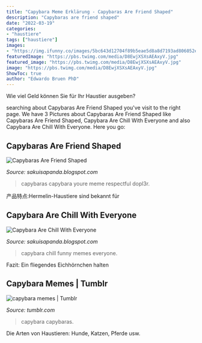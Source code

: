 ```yaml
---
title: "Capybara Meme Erklärung - Capybaras Are Friend Shaped"
description: "Capybaras are friend shaped"
date: "2022-03-19"
categories:
- "haustiere"
tags: ["haustiere"]
images:
- "https://img.ifunny.co/images/5bc643d12704f89b5eae5d8a8d7193ad806052e53932a9f934327fbbdf86fac0_3.jpg"
featuredImage: "https://pbs.twimg.com/media/D8EwjXSXsAEAxyV.jpg"
featured_image: "https://pbs.twimg.com/media/D8EwjXSXsAEAxyV.jpg"
image: "https://pbs.twimg.com/media/D8EwjXSXsAEAxyV.jpg"
ShowToc: true
author: "Edwardo Bruen PhD"
---
```



Wie viel Geld können Sie für Ihr Haustier ausgeben?

	

		
searching about Capybaras Are Friend Shaped you've visit to the right page. We have 3 Pictures about Capybaras Are Friend Shaped like Capybaras Are Friend Shaped, Capybara Are Chill With Everyone and also Capybara Are Chill With Everyone. Here you go:
		
    
## Capybaras Are Friend Shaped

<img loading=lazy src="https://pbs.twimg.com/media/D8EwjXSXsAEAxyV.jpg" onerror="this.onerror=null;this.src='https://tse2.mm.bing.net/th?id=OIP.YeUiwAqESqmJArHxaYahxwHaHR&amp;pid=15.1';" alt="Capybaras Are Friend Shaped">

_Source: sakuisapanda.blogspot.com_

>capybaras capybara youre meme respectful dopl3r. 

	

产品特点:Hermelin-Haustiere sind bekannt für

    
## Capybara Are Chill With Everyone

<img loading=lazy src="https://img.ifunny.co/images/5bc643d12704f89b5eae5d8a8d7193ad806052e53932a9f934327fbbdf86fac0_3.jpg" onerror="this.onerror=null;this.src='https://tse4.mm.bing.net/th?id=OIP.cvw4zXyIizpxqvd03g1xrwHaHa&amp;pid=15.1';" alt="Capybara Are Chill With Everyone">

_Source: sakuisapanda.blogspot.com_

>capybara chill funny memes everyone. 

	

Fazit: Ein fliegendes Eichhörnchen halten

    
## Capybara Memes | Tumblr

<img loading=lazy src="https://66.media.tumblr.com/cec0ca8de38002e108f95efc56441645/fb887e74c3a6fd24-7a/s640x960/e98ba26d7ae9931bc0705f8b12ec5474c994aeab.png" onerror="this.onerror=null;this.src='https://tse4.mm.bing.net/th?id=OIP.gvlC6zTD7Ie06wIdzBeaOQHaFj&amp;pid=15.1';" alt="capybara memes | Tumblr">

_Source: tumblr.com_

>capybara capybaras. 

	

Die Arten von Haustieren: Hunde, Katzen, Pferde usw.

